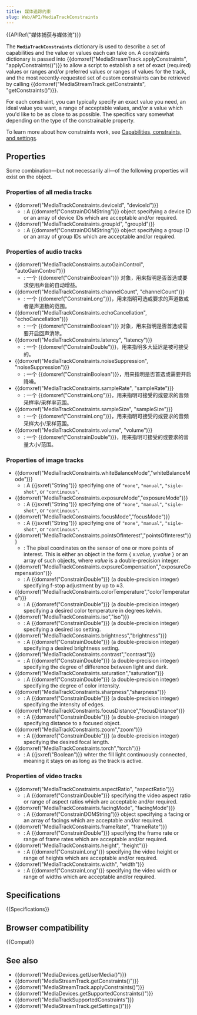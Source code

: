```yaml
---
title: 媒体追踪约束
slug: Web/API/MediaTrackConstraints
---
```

{{APIRef("媒体捕获与媒体流")}}

The **`MediaTrackConstraints`** dictionary is used to describe a set of capabilities and the value or values each can take on. A constraints dictionary is passed into {{domxref("MediaStreamTrack.applyConstraints", "applyConstraints()")}} to allow a script to establish a set of exact (required) values or ranges and/or preferred values or ranges of values for the track, and the most recently-requested set of custom constraints can be retrieved by calling {{domxref("MediaStreamTrack.getConstraints", "getConstraints()")}}.

For each constraint, you can typically specify an exact value you need, an ideal value you want, a range of acceptable values, and/or a value which you'd like to be as close to as possible. The specifics vary somewhat depending on the type of the constrainable property.

To learn more about how constraints work, see [Capabilities, constraints, and settings](/en-US/docs/Web/API/Media_Streams_API/Constraints).

## Properties

Some combination—but not necessarily all—of the following properties will exist on the object.

### Properties of all media tracks

- {{domxref("MediaTrackConstraints.deviceId", "deviceId")}}
  - : A {{domxref("ConstrainDOMString")}} object specifying a device ID or an array of device IDs which are acceptable and/or required.
- {{domxref("MediaTrackConstraints.groupId", "groupId")}}
  - : A {{domxref("ConstrainDOMString")}} object specifying a group ID or an array of group IDs which are acceptable and/or required.

### Properties of audio tracks

- {{domxref("MediaTrackConstraints.autoGainControl", "autoGainControl")}}
  - : 一个 {{domxref("ConstrainBoolean")}} 对象，用来指明是否首选或要求使用声音的自动增益。
- {{domxref("MediaTrackConstraints.channelCount", "channelCount")}}
  - : 一个 {{domxref("ConstrainLong")}}，用来指明可选或要求的声道数或者是声道数的范围。
- {{domxref("MediaTrackConstraints.echoCancellation", "echoCancellation")}}
  - : 一个 {{domxref("ConstrainBoolean")}} 对象，用来指明是否首选或需要开启回声消除。
- {{domxref("MediaTrackConstraints.latency", "latency")}}
  - : 一个 {{domxref("ConstrainDouble")}}，用来指明多大延迟是被可接受的。
- {{domxref("MediaTrackConstraints.noiseSuppression", "noiseSuppression")}}
  - : 一个 {{domxref("ConstrainBoolean")}}，用来指明是否首选或需要开启降噪。
- {{domxref("MediaTrackConstraints.sampleRate", "sampleRate")}}
  - : 一个 {{domxref("ConstrainLong")}}，用来指明可接受的或要求的音频采样率/采样率范围。
- {{domxref("MediaTrackConstraints.sampleSize", "sampleSize")}}
  - : 一个 {{domxref("ConstrainLong")}}，用来指明可接受的或要求的音频采样大小/采样范围。
- {{domxref("MediaTrackConstraints.volume", "volume")}}
  - : 一个 {{domxref("ConstrainDouble")}}，用来指明可接受的或要求的音量大小/范围。

### Properties of image tracks

- {{domxref("MediaTrackConstraints.whiteBalanceMode","whiteBalanceMode")}}
  - : A {{jsxref("String")}} specifying one of `"none"`, `"manual"`, `"sigle-shot"`, or `"continuous"`.
- {{domxref("MediaTrackConstraints.exposureMode","exposureMode")}}
  - : A {{jsxref("String")}} specifying one of `"none"`, `"manual"`, `"sigle-shot"`, or `"continuous"`.
- {{domxref("MediaTrackConstraints.focusMode","focusMode")}}
  - : A {{jsxref("String")}} specifying one of `"none"`, `"manual"`, `"sigle-shot"`, or `"continuous"`.
- {{domxref("MediaTrackConstraints.pointsOfInterest","pointsOfInterest")}}
  - : The pixel coordinates on the sensor of one or more points of interest. This is either an object in the form { x:_value_, y:_value_ } or an array of such objects, where _value_ is a double-precision integer.
- {{domxref("MediaTrackConstraints.expsureCompensation","exposureCompensation")}}
  - : A {{domxref("ConstrainDouble")}} (a double-precision integer) specifying f-stop adjustment by up to ±3.
- {{domxref("MediaTrackConstraints.colorTemperature","colorTemperature")}}
  - : A {{domxref("ConstrainDouble")}} (a double-precision integer) specifying a desired color temperature in degrees kelvin.
- {{domxref("MediaTrackConstraints.iso","iso")}}
  - : A {{domxref("ConstrainDouble")}} (a double-precision integer) specifying a desired iso setting.
- {{domxref("MediaTrackConstraints.brightness","brightness")}}
  - : A {{domxref("ConstrainDouble")}} (a double-precision integer) specifying a desired brightness setting.
- {{domxref("MediaTrackConstraints.contrast","contrast")}}
  - : A {{domxref("ConstrainDouble")}} (a double-precision integer) specifying the degree of difference between light and dark.
- {{domxref("MediaTrackConstraints.saturation","saturation")}}
  - : A {{domxref("ConstrainDouble")}} (a double-precision integer) specifying the degree of color intensity.
- {{domxref("MediaTrackConstraints.sharpness","sharpness")}}
  - : A {{domxref("ConstrainDouble")}} (a double-precision integer) specifying the intensity of edges.
- {{domxref("MediaTrackConstraints.focusDistance","focusDistance")}}
  - : A {{domxref("ConstrainDouble")}} (a double-precision integer) specifying distance to a focused object.
- {{domxref("MediaTrackConstraints.zoom","zoom")}}
  - : A {{domxref("ConstrainDouble")}} (a double-precision integer) specifying the desired focal length.
- {{domxref("MediaTrackConstraints.torch","torch")}}
  - : A {{jsxref("Boolean")}} whter the fill light continuously connected, meaning it stays on as long as the track is active.

### Properties of video tracks

- {{domxref("MediaTrackConstraints.aspectRatio", "aspectRatio")}}
  - : A {{domxref("ConstrainDouble")}} specifying the video aspect ratio or range of aspect ratios which are acceptable and/or required.
- {{domxref("MediaTrackConstraints.facingMode", "facingMode")}}
  - : A {{domxref("ConstrainDOMString")}} object specifying a facing or an array of facings which are acceptable and/or required.
- {{domxref("MediaTrackConstraints.frameRate", "frameRate")}}
  - : A {{domxref("ConstrainDouble")}} specifying the frame rate or range of frame rates which are acceptable and/or required.
- {{domxref("MediaTrackConstraints.height", "height")}}
  - : A {{domxref("ConstrainLong")}} specifying the video height or range of heights which are acceptable and/or required.
- {{domxref("MediaTrackConstraints.width", "width")}}
  - : A {{domxref("ConstrainLong")}} specifying the video width or range of widths which are acceptable and/or required.

## Specifications

{{Specifications}}

## Browser compatibility

{{Compat}}

## See also

- {{domxref("MediaDevices.getUserMedia()")}}
- {{domxref("MediaStreamTrack.getConstraints()")}}
- {{domxref("MediaStreamTrack.applyConstraints()")}}
- {{domxref("MediaDevices.getSupportedConstraints()")}}
- {{domxref("MediaTrackSupportedConstraints")}}
- {{domxref("MediaStreamTrack.getSettings()")}}
